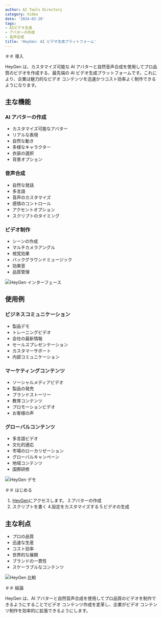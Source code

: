 ```yaml
---
author: AI Tools Directory
category: Video
date: '2024-03-20'
tags:
- AIビデオ生成
- アバターの作成
- 音声合成
title: 'HeyGen: AI ビデオ生成プラットフォーム'
---
```


＃＃ 導入

HeyGen は、カスタマイズ可能な AI アバターと自然音声合成を使用してプロ品質のビデオを作成する、最先端の AI ビデオ生成プラットフォームです。これにより、企業は魅力的なビデオ コンテンツを迅速かつコスト効率よく制作できるようになります。

## 主な機能

### AI アバターの作成
- カスタマイズ可能なアバター
- リアルな表現
- 自然な動き
- 多様なキャラクター
- 衣装の選択
- 背景オプション

### 音声合成
- 自然な発話
- 多言語
- 音声のカスタマイズ
- 感情のコントロール
- アクセントオプション
- スクリプトのタイミング

### ビデオ制作
- シーンの作成
- マルチカメラアングル
- 視覚効果
- バックグラウンドミュージック
- 効果音
- 品質管理

![HeyGen インターフェース](/imgs/heygen/interface.jpg)

## 使用例

### ビジネスコミュニケーション
- 製品デモ
- トレーニングビデオ
- 会社の最新情報
- セールスプレゼンテーション
- カスタマーサポート
- 内部コミュニケーション

### マーケティングコンテンツ
- ソーシャルメディアビデオ
- 製品の発売
- ブランドストーリー
- 教育コンテンツ
- プロモーションビデオ
- お客様の声

### グローバルコンテンツ
- 多言語ビデオ
- 文化的適応
- 市場のローカリゼーション
- グローバルキャンペーン
- 地域コンテンツ
- 国際研修

![HeyGen デモ](/imgs/heygen/demo.jpg)

＃＃ はじめる

1. [HeyGen](https://heygen.com)にアクセスします。
2.アバターの作成
3. スクリプトを書く
4.設定をカスタマイズする
5.ビデオの生成

## 主な利点

- プロの品質
- 迅速な生産
- コスト効率
- 世界的な展開
- ブランドの一貫性
- スケーラブルなコンテンツ

![HeyGen 比較](/imgs/heygen/comparison.jpg)

＃＃ 結論

HeyGen は、AI アバターと自然音声合成を使用してプロ品質のビデオを制作できるようにすることでビデオ コンテンツ作成を変革し、企業がビデオ コンテンツ制作を効率的に拡張できるようにします。